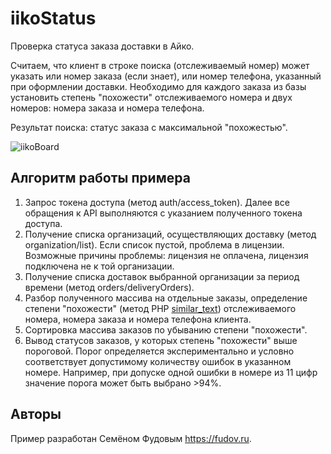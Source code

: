 # iikoStatus

Проверка статуса заказа доставки в Айко. 

Считаем, что клиент в строке поиска (отслеживаемый номер) может указать или номер заказа (если знает), или номер телефона, указанный при оформлении доставки. Необходимо для каждого заказа из базы установить степень "похожести" отслеживаемого номера и двух номеров: номера заказа и номера телефона.

Результат поиска: статус заказа с максимальной "похожестью".

![iikoBoard](https://github.com/fisher85/iiko-api/blob/master/iikoStatus/iikostatus.png)

## Алгоритм работы примера

1. Запрос токена доступа (метод auth/access_token). Далее все обращения к API выполняются с указанием полученного токена доступа.
1. Получение списка организаций, осуществляющих доставку (метод organization/list). Если список пустой, проблема в лицензии. Возможные причины проблемы: лицензия не оплачена, лицензия подключена не к той организации.
1. Получение списка доставок выбранной организации за период времени (метод orders/deliveryOrders).
1. Разбор полученного массива на отдельные заказы, определение степени "похожести" (метод PHP [similar_text](http://php.net/manual/ru/function.similar-text.php)) отслеживаемого номера, номера заказа и номера телефона клиента. 
1. Сортировка массива заказов по убыванию степени "похожести".
1. Вывод статусов заказов, у которых степень "похожести" выше пороговой. Порог определяется экспериментально и условно соответствует допустимому количеству ошибок в указанном номере. Например, при допуске одной ошибки в номере из 11 цифр значение порога может быть выбрано >94%.

## Авторы

Пример разработан Семёном Фудовым https://fudov.ru.